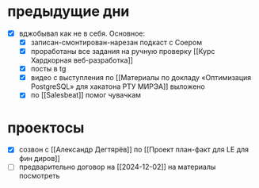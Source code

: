 # предыдущие дни
- [x] вджобывал как не в себя. Основное:
	- [x] записан-смонтирован-нарезан подкаст с Соером
	- [x] проработаны все задания на ручную проверку [[Курс Хардкорная веб-разработка]]
	- [x] посты в tg
	- [x] видео с выступления по [[Материалы по докладу «Оптимизация PostgreSQL» для хакатона РТУ МИРЭА]] выложено
	- [x] по [[Salesbeat]] помог чувачкам
# проектосы
- [x] созвон с [[Александр Дегтярёв]] по [[Проект план-факт для LE для фин диров]]
- [ ] предварительно договор на [[2024-12-02]] на материалы посмотреть